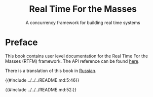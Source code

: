 <h1 align="center">Real Time For the Masses</h1>

<p align="center">A concurrency framework for building real time systems</p>

# Preface

This book contains user level documentation for the Real Time For the Masses
(RTFM) framework. The API reference can be found
[here](../../api/rtfm/index.html).

There is a translation of this book in [Russian].

[Russian]: ../ru/index.html

{{#include ../../../README.md:5:46}}

{{#include ../../../README.md:52:}}
